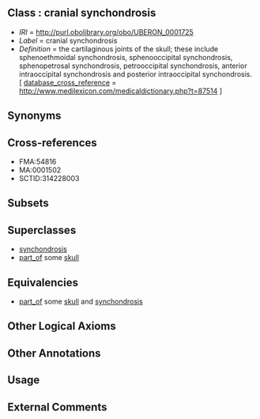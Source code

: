 
## Class : cranial synchondrosis

 * *IRI* = http://purl.obolibrary.org/obo/UBERON_0001725
 * *Label* = cranial synchondrosis
 * *Definition* = the cartilaginous joints of the skull; these include sphenoethmoidal synchondrosis, sphenooccipital synchondrosis, sphenopetrosal synchondrosis, petrooccipital synchondrosis, anterior intraoccipital synchondrosis and posterior intraoccipital synchondrosis. [ [database_cross_reference](../../ef/oboInOwl#hasDbXref.md) = http://www.medilexicon.com/medicaldictionary.php?t=87514 ]

## Synonyms


## Cross-references

 * FMA:54816
 * MA:0001502
 * SCTID:314228003

## Subsets


## Superclasses

 * [synchondrosis](../../UBERON/15/UBERON_0002215.md)
 * [part_of](../../BFO/50/BFO_0000050.md) some [skull](../../UBERON/29/UBERON_0003129.md)

## Equivalencies

 * [part_of](../../BFO/50/BFO_0000050.md) some [skull](../../UBERON/29/UBERON_0003129.md) and [synchondrosis](../../UBERON/15/UBERON_0002215.md)

## Other Logical Axioms


## Other Annotations


## Usage


## External Comments

